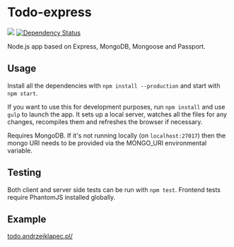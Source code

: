 # Todo-express
![](https://codeship.com/projects/22409750-2266-0133-e963-02fe1facef38/status?branch=master)
[![Dependency Status](https://david-dm.org/klapec/todo-express.svg)](https://david-dm.org/klapec/todo-express)

Node.js app based on Express, MongoDB, Mongoose and Passport.

## Usage

Install all the dependencies with `npm install --production` and start with `npm start`.

If you want to use this for development purposes, run `npm install` and use `gulp` to launch the app. It sets up a local server, watches all the files for any changes, recompiles them and refreshes the browser if necessary.

Requires MongoDB. If it's not running locally (on `localhost:27017`) then the mongo URI needs to be provided via the MONGO_URI environmental variable.

## Testing

Both client and server side tests can be run with `npm test`.
Frontend tests require PhantomJS installed globally.

## Example

[todo.andrzejklapec.pl/](https://todo.andrzejklapec.pl/)
